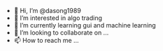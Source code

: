 - 👋 Hi, I’m @dasong1989
- 👀 I’m interested in algo trading
- 🌱 I’m currently learning gui and machine learning
- 💞️ I’m looking to collaborate on ...
- 📫 How to reach me ...

<!---
dasong1989/dasong1989 is a ✨ special ✨ repository because its `README.md` (this file) appears on your GitHub profile.
You can click the Preview link to take a look at your changes.
--->
